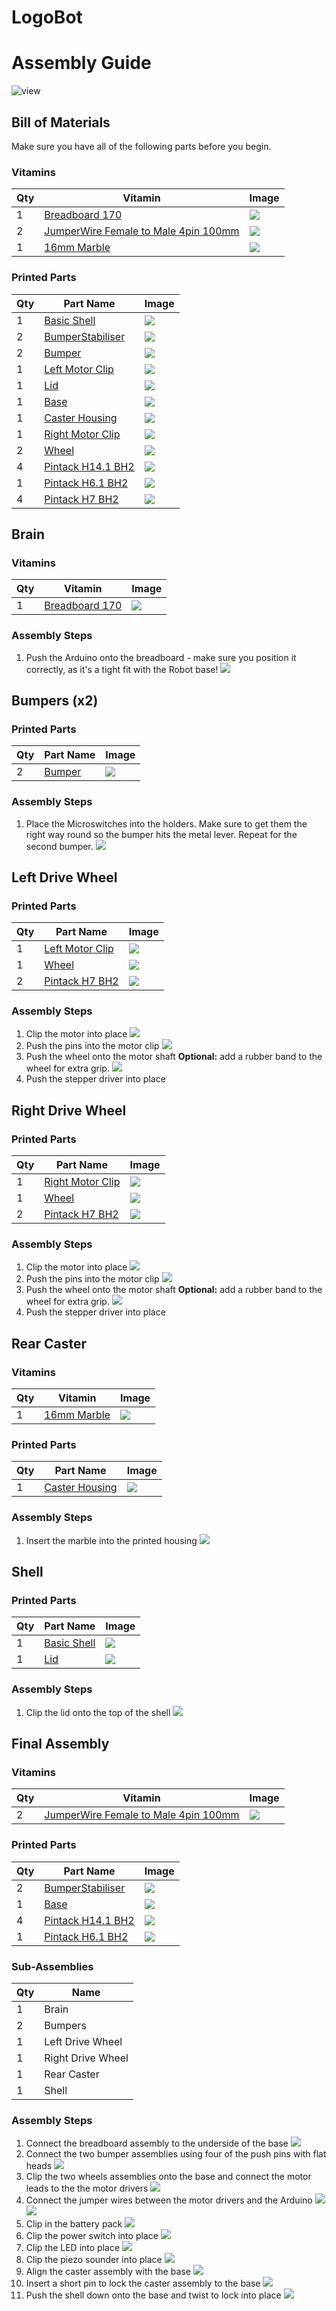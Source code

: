 # LogoBot
# Assembly Guide

![view](../images/LogoBot_view.png)

## Bill of Materials

Make sure you have all of the following parts before you begin.

### Vitamins

Qty | Vitamin | Image
--- | --- | ---
1 | [Breadboard 170]() | ![](../vitamins/images/Breadboard170_view.png) | 
2 | [JumperWire Female to Male 4pin 100mm]() | ![](../vitamins/images/JumperWireFemaletoMale4pin100mm_view.png) | 
1 | [16mm Marble]() | ![](../vitamins/images/16mmMarble_view.png) | 

### Printed Parts

Qty | Part Name | Image
--- | --- | ---
1 | [Basic Shell](../printedparts/stl/BasicShell.stl) | ![](../printedparts/images/BasicShell_view.png) | 
2 | [BumperStabiliser](../printedparts/stl/BumperStabiliser.stl) | ![](../printedparts/images/BumperStabiliser_view.png) | 
2 | [Bumper](../printedparts/stl/Bumper.stl) | ![](../printedparts/images/Bumper_view.png) | 
1 | [Left Motor Clip](../printedparts/stl/LeftMotorClip.stl) | ![](../printedparts/images/LeftMotorClip_view.png) | 
1 | [Lid](../printedparts/stl/Lid.stl) | ![](../printedparts/images/Lid_view.png) | 
1 | [Base](../printedparts/stl/Base.stl) | ![](../printedparts/images/Base_view.png) | 
1 | [Caster Housing](../printedparts/stl/CasterHousing.stl) | ![](../printedparts/images/CasterHousing_view.png) | 
1 | [Right Motor Clip](../printedparts/stl/RightMotorClip.stl) | ![](../printedparts/images/RightMotorClip_view.png) | 
2 | [Wheel](../printedparts/stl/Wheel.stl) | ![](../printedparts/images/Wheel_view.png) | 
4 | [Pintack H14.1 BH2](../printedparts/stl/PintackH141BH2.stl) | ![](../printedparts/images/PintackH141BH2_view.png) | 
1 | [Pintack H6.1 BH2](../printedparts/stl/PintackH61BH2.stl) | ![](../printedparts/images/PintackH61BH2_view.png) | 
4 | [Pintack H7 BH2](../printedparts/stl/PintackH7BH2.stl) | ![](../printedparts/images/PintackH7BH2_view.png) | 


## Brain

### Vitamins

Qty | Vitamin | Image
--- | --- | ---
1 | [Breadboard 170]() | ![](../vitamins/images/Breadboard170_view.png) | 

### Assembly Steps

1. Push the Arduino onto the breadboard - make sure you position it correctly,                  as it's a tight fit with the Robot base!
![](../assemblies/LogoBot/Brain_step1_view.png)


## Bumpers (x2)

### Printed Parts

Qty | Part Name | Image
--- | --- | ---
2 | [Bumper](../printedparts/stl/Bumper.stl) | ![](../printedparts/images/Bumper_view.png) | 

### Assembly Steps

1. Place the Microswitches into the holders.  Make sure to get them the right way round so the bumper hits the metal lever.  Repeat for the second bumper.
![](../assemblies/LogoBot/Bumpers_step1_view.png)


## Left Drive Wheel

### Printed Parts

Qty | Part Name | Image
--- | --- | ---
1 | [Left Motor Clip](../printedparts/stl/LeftMotorClip.stl) | ![](../printedparts/images/LeftMotorClip_view.png) | 
1 | [Wheel](../printedparts/stl/Wheel.stl) | ![](../printedparts/images/Wheel_view.png) | 
2 | [Pintack H7 BH2](../printedparts/stl/PintackH7BH2.stl) | ![](../printedparts/images/PintackH7BH2_view.png) | 

### Assembly Steps

1. Clip the motor into place
![](../assemblies/LogoBot/LeftDriveWheel_step1_view.png)
2. Push the pins into the motor clip
![](../assemblies/LogoBot/LeftDriveWheel_step2_view.png)
3. Push the wheel onto the motor shaft **Optional:** add a rubber band to the wheel for extra grip.
![](../assemblies/LogoBot/LeftDriveWheel_step3_view.png)
4. Push the stepper driver into place


## Right Drive Wheel

### Printed Parts

Qty | Part Name | Image
--- | --- | ---
1 | [Right Motor Clip](../printedparts/stl/RightMotorClip.stl) | ![](../printedparts/images/RightMotorClip_view.png) | 
1 | [Wheel](../printedparts/stl/Wheel.stl) | ![](../printedparts/images/Wheel_view.png) | 
2 | [Pintack H7 BH2](../printedparts/stl/PintackH7BH2.stl) | ![](../printedparts/images/PintackH7BH2_view.png) | 

### Assembly Steps

1. Clip the motor into place
![](../assemblies/LogoBot/RightDriveWheel_step1_view.png)
2. Push the pins into the motor clip
![](../assemblies/LogoBot/RightDriveWheel_step2_view.png)
3. Push the wheel onto the motor shaft **Optional:** add a rubber band to the wheel for extra grip.
![](../assemblies/LogoBot/RightDriveWheel_step3_view.png)
4. Push the stepper driver into place


## Rear Caster

### Vitamins

Qty | Vitamin | Image
--- | --- | ---
1 | [16mm Marble]() | ![](../vitamins/images/16mmMarble_view.png) | 

### Printed Parts

Qty | Part Name | Image
--- | --- | ---
1 | [Caster Housing](../printedparts/stl/CasterHousing.stl) | ![](../printedparts/images/CasterHousing_view.png) | 

### Assembly Steps

1. Insert the marble into the printed housing
![](../assemblies/LogoBot/RearCaster_step1_view.png)


## Shell

### Printed Parts

Qty | Part Name | Image
--- | --- | ---
1 | [Basic Shell](../printedparts/stl/BasicShell.stl) | ![](../printedparts/images/BasicShell_view.png) | 
1 | [Lid](../printedparts/stl/Lid.stl) | ![](../printedparts/images/Lid_view.png) | 

### Assembly Steps

1. Clip the lid onto the top of the shell
![](../assemblies/LogoBot/Shell_step1_view.png)


## Final Assembly

### Vitamins

Qty | Vitamin | Image
--- | --- | ---
2 | [JumperWire Female to Male 4pin 100mm]() | ![](../vitamins/images/JumperWireFemaletoMale4pin100mm_view.png) | 

### Printed Parts

Qty | Part Name | Image
--- | --- | ---
2 | [BumperStabiliser](../printedparts/stl/BumperStabiliser.stl) | ![](../printedparts/images/BumperStabiliser_view.png) | 
1 | [Base](../printedparts/stl/Base.stl) | ![](../printedparts/images/Base_view.png) | 
4 | [Pintack H14.1 BH2](../printedparts/stl/PintackH141BH2.stl) | ![](../printedparts/images/PintackH141BH2_view.png) | 
1 | [Pintack H6.1 BH2](../printedparts/stl/PintackH61BH2.stl) | ![](../printedparts/images/PintackH61BH2_view.png) | 

### Sub-Assemblies

Qty | Name 
--- | --- 
1 | Brain
2 | Bumpers
1 | Left Drive Wheel
1 | Right Drive Wheel
1 | Rear Caster
1 | Shell

### Assembly Steps

1. Connect the breadboard assembly to the underside of the base
![](../assemblies/LogoBot/FinalAssembly_step1_view.png)
2. Connect the two bumper assemblies using four of the push pins with flat heads
![](../assemblies/LogoBot/FinalAssembly_step2_view.png)
4. Clip the two wheels assemblies onto the base and                    connect the motor leads to the the motor drivers
![](../assemblies/LogoBot/FinalAssembly_step4_view.png)
5. Connect the jumper wires between the motor drivers and the Arduino
![](../assemblies/LogoBot/FinalAssembly_step5_view.png)
![](../assemblies/LogoBot/FinalAssembly_step5_plan.png)
6. Clip in the battery pack
![](../assemblies/LogoBot/FinalAssembly_step6_view.png)
7. Clip the power switch into place
![](../assemblies/LogoBot/FinalAssembly_step7_view.png)
8. Clip the LED into place
![](../assemblies/LogoBot/FinalAssembly_step8_view.png)
9. Clip the piezo sounder into place
![](../assemblies/LogoBot/FinalAssembly_step9_view.png)
10. Align the caster assembly with the base
![](../assemblies/LogoBot/FinalAssembly_step10_view.png)
11. Insert a short pin to lock the caster assembly to the base
![](../assemblies/LogoBot/FinalAssembly_step11_view.png)
12. Push the shell down onto the base and twist to lock into place
![](../assemblies/LogoBot/FinalAssembly_step12_view.png)


